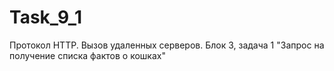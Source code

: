 # Task_9_1
Протокол HTTP. Вызов удаленных серверов. Блок 3, задача 1 "Запрос на получение списка фактов о кошках"
